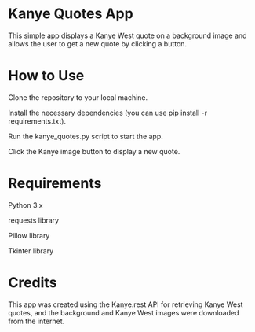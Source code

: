 # Kanye Quotes App

This simple app displays a Kanye West quote on a background image and allows the user to get a new quote by clicking a button.



# How to Use
Clone the repository to your local machine.
>>
Install the necessary dependencies (you can use pip install -r requirements.txt).
>>
Run the kanye_quotes.py script to start the app.
>>
Click the Kanye image button to display a new quote.

# Requirements
Python 3.x
>>
requests library
>>
Pillow library
>>
Tkinter library
>>

# Credits
This app was created using the Kanye.rest API for retrieving Kanye West quotes, and the background and Kanye West images were downloaded from the internet.



